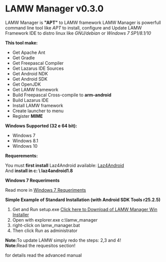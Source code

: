 # **LAMW Manager v0.3.0**

LAMW Manager is  **"APT"** to LAMW framework
LAMW Manager is powerfull   command line tool like *APT* to install, configure and Update LAMW Framework IDE
to distro linux like *GNU/debian* or *Windows 7 SP1/8.1/10*


**This tool make:**
<ul>
	<li>Get Apache Ant</li>
	<li>Get Gradle</li>
	<li>Get Freepascal Compiler</li>
	<li>Get Lazarus IDE Sources</li>
	<li>Get Android NDK</li>
	<li>Get Android SDK</li>
	<li>Get OpenJDK</li>
	<li>Get LAMW framework</li>
	<li>Build Freepascal Cross-compile to <strong>arm-android</strong></li>
	<li>Build Lazarus IDE</li>
	<li>Install LAMW framework</li>
	<li>Create launcher to menu</li>
	<li>Register <strong>MIME</strong> </li>
</ul>


**Windows Supported (32 e 64 bit):**

<ul>
	<li>Windows 7</li>
	<li>Windows 8.1</li>
	<li>Windows 10</li>
</ul>		

**Requerements:**
<p>
	You must <strong>first install</strong> Laz4Android available: <a href="https://ufpr.dl.sourceforge.net/project/laz4android/laz4android1.8.0-FPC3.0.4.exe"> Laz4Android</a> 
	<br>And <strong>install in c: \ laz4android1.8</strong></br>
</p>

**Windows 7 Requeriments**
<p>
	Read more in <a href="https://github.com/DanielTimelord/Laz4LAMW-win-installer/blob/master/LAMWAutoRunScripts-master/docs/win7.md"> Windows 7 Requeriments </a>
</p>

<p>
	<strong>Simple Example of Standard Installation (with Android SDK Tools r25.2.5)</strong>
	<ol>
	<li>Get and Run setup.exe <a href="https://raw.githubusercontent.com/DanielTimelord/Laz4LAMW-win-installer/master/LAMWAutoRunScripts-master/setup.exe">Click here to Download of LAMW Manager Win Installer</a></li>
	<li>Open  with explorer.exe c:\lamw_manager </li>
	<li>right-click on lamw_manager.bat</li>
	<li>Then click Run as administrator</li>
	</ol>
	<strong>Note:</strong>To update LAMW simply redo the steps: 2,3 and 4!
	<br><strong>Note:</strong>Read the requesitos section!</br>
</p>

<p>
	for details read  <a hef="https://github.com/DanielTimelord/Laz4LAMW-win-installer/blob/master/LAMWAutoRunScripts-master/docs/man.md"> the advanced manual</a>
</p>

